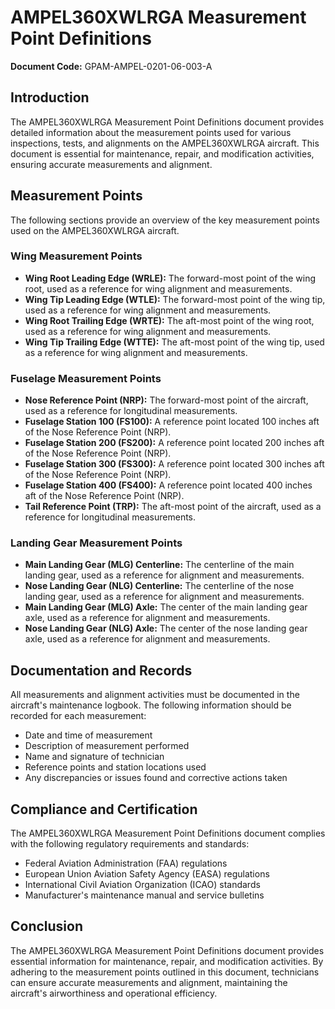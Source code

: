 # AMPEL360XWLRGA Measurement Point Definitions

**Document Code:** GPAM-AMPEL-0201-06-003-A

## Introduction

The AMPEL360XWLRGA Measurement Point Definitions document provides detailed information about the measurement points used for various inspections, tests, and alignments on the AMPEL360XWLRGA aircraft. This document is essential for maintenance, repair, and modification activities, ensuring accurate measurements and alignment.

## Measurement Points

The following sections provide an overview of the key measurement points used on the AMPEL360XWLRGA aircraft.

### Wing Measurement Points

- **Wing Root Leading Edge (WRLE):** The forward-most point of the wing root, used as a reference for wing alignment and measurements.
- **Wing Tip Leading Edge (WTLE):** The forward-most point of the wing tip, used as a reference for wing alignment and measurements.
- **Wing Root Trailing Edge (WRTE):** The aft-most point of the wing root, used as a reference for wing alignment and measurements.
- **Wing Tip Trailing Edge (WTTE):** The aft-most point of the wing tip, used as a reference for wing alignment and measurements.

### Fuselage Measurement Points

- **Nose Reference Point (NRP):** The forward-most point of the aircraft, used as a reference for longitudinal measurements.
- **Fuselage Station 100 (FS100):** A reference point located 100 inches aft of the Nose Reference Point (NRP).
- **Fuselage Station 200 (FS200):** A reference point located 200 inches aft of the Nose Reference Point (NRP).
- **Fuselage Station 300 (FS300):** A reference point located 300 inches aft of the Nose Reference Point (NRP).
- **Fuselage Station 400 (FS400):** A reference point located 400 inches aft of the Nose Reference Point (NRP).
- **Tail Reference Point (TRP):** The aft-most point of the aircraft, used as a reference for longitudinal measurements.

### Landing Gear Measurement Points

- **Main Landing Gear (MLG) Centerline:** The centerline of the main landing gear, used as a reference for alignment and measurements.
- **Nose Landing Gear (NLG) Centerline:** The centerline of the nose landing gear, used as a reference for alignment and measurements.
- **Main Landing Gear (MLG) Axle:** The center of the main landing gear axle, used as a reference for alignment and measurements.
- **Nose Landing Gear (NLG) Axle:** The center of the nose landing gear axle, used as a reference for alignment and measurements.

## Documentation and Records

All measurements and alignment activities must be documented in the aircraft's maintenance logbook. The following information should be recorded for each measurement:

- Date and time of measurement
- Description of measurement performed
- Name and signature of technician
- Reference points and station locations used
- Any discrepancies or issues found and corrective actions taken

## Compliance and Certification

The AMPEL360XWLRGA Measurement Point Definitions document complies with the following regulatory requirements and standards:

- Federal Aviation Administration (FAA) regulations
- European Union Aviation Safety Agency (EASA) regulations
- International Civil Aviation Organization (ICAO) standards
- Manufacturer's maintenance manual and service bulletins

## Conclusion

The AMPEL360XWLRGA Measurement Point Definitions document provides essential information for maintenance, repair, and modification activities. By adhering to the measurement points outlined in this document, technicians can ensure accurate measurements and alignment, maintaining the aircraft's airworthiness and operational efficiency.
